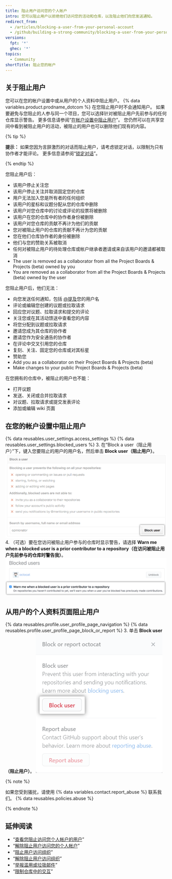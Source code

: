 ```yaml
---
title: 阻止用户访问您的个人帐户
intro: 您可以阻止用户以拒绝他们访问您的活动和仓库，以及阻止他们向您发送通知。
redirect_from:
  - /articles/blocking-a-user-from-your-personal-account
  - /github/building-a-strong-community/blocking-a-user-from-your-personal-account
versions:
  fpt: '*'
  ghec: '*'
topics:
  - Community
shortTitle: 阻止您的帐户
---
```


## 关于阻止用户

您可以在您的帐户设置中或从用户的个人资料中阻止用户。 {% data variables.product.prodname_dotcom %} 在您阻止用户时不会通知用户。 如果要避免与您阻止的人参与同一个项目，您可以选择针对被阻止用户先前参与的任何仓库显示警告。 更多信息请参阅“[在帐户设置中阻止用户](#blocking-a-user-in-your-account-settings)”。 您仍然可以在共享空间中看到被阻止用户的活动，被阻止的用户也可以删除他们现有的内容。

{% tip %}

**提示：** 如果您因为言辞激烈的对话而阻止用户，请考虑锁定对话，以限制为只有协作者才能评论。 更多信息请参阅“[锁定对话](/communities/moderating-comments-and-conversations/locking-conversations)”。

{% endtip %}

您阻止用户后：
- 该用户停止关注您
- 该用户停止关注并取消固定您的仓库
- 用户无法加入您是所有者的任何组织
- 该用户的星标和议题分配从您的仓库中删除
- 该用户对您仓库中的讨论或评论的投票将被删除
- 该用户在您的仓库中的协作者身份被删除
- 该用户对您仓库的贡献不再计为他们的贡献
- 您对被阻止用户的仓库的贡献不再计为您的贡献
- 您在他们仓库协作者的身份被删除
- 他们与您的赞助关系被取消
- 任何对被阻止用户的待处理仓库或帐户继承者邀请或来自该用户的邀请都被取消
- The user is removed as a collaborator from all the Project Boards & Projects (beta) owned by you
- You are removed as a collaborator from all the Project Boards & Projects (beta) owned by the user

您阻止用户后，他们无法：
- 向您发送任何通知，包括 [@提及](/articles/basic-writing-and-formatting-syntax/#mentioning-people-and-teams)您的用户名
- 评论或编辑您创建的议题或拉取请求
- 回应您对议题、拉取请求和提交的评论
- 关注您或在其活动馈送中查看您的内容
- 将您分配到议题或拉取请求
- 邀请您成为其仓库的协作者
- 邀请您作为安全通告的协作者
- 在评论中交叉引用您的仓库
- 复刻、关注、固定您的仓库或对其标星
- 赞助您
- Add you as a collaborator on their Project Boards & Projects (beta)
- Make changes to your public Project Boards & Projects (beta)

在您拥有的仓库中，被阻止的用户也不能：
- 打开议题
- 发送、关闭或合并拉取请求
- 对议题、拉取请求或提交发表评论
- 添加或编辑 wiki 页面

## 在您的帐户设置中阻止用户

{% data reusables.user_settings.access_settings %}
{% data reusables.user_settings.blocked_users %}
3. 在“Block a user（阻止用户）”下，键入您要阻止的用户的用户名，然后单击 **Block user（阻止用户）**。 ![用户名字段和阻止按钮](/assets/images/help/settings/user-settings-block-user.png)
4. （可选）要在您访问被阻止用户参与的仓库时显示警告，请选择 **Warn me when a blocked user is a prior contributor to a repository（在访问被阻止用户先前参与的仓库时警告我）**。 ![关于被阻止用户的警告选项](/assets/images/help/settings/warn-block-user.png)

## 从用户的个人资料页面阻止用户

{% data reusables.profile.user_profile_page_navigation %}
{% data reusables.profile.user_profile_page_block_or_report %}
3. 单击 **Block user（阻止用户）**。 ![包含阻止用户或举报滥用选项的模态框](/assets/images/help/profile/profile-blockuser.png)

{% note %}

如果您受到骚扰，请使用 {% data variables.contact.report_abuse %} 联系我们。 {% data reusables.policies.abuse %}

{% endnote %}

## 延伸阅读

- “[查看您阻止访问您个人帐户的用户](/communities/maintaining-your-safety-on-github/viewing-users-youve-blocked-from-your-personal-account)”
- “[解除阻止用户访问您的个人帐户](/communities/maintaining-your-safety-on-github/unblocking-a-user-from-your-personal-account)”
- “[阻止用户访问组织](/communities/maintaining-your-safety-on-github/blocking-a-user-from-your-organization)”
- “[解除阻止用户访问组织](/communities/maintaining-your-safety-on-github/unblocking-a-user-from-your-organization)”
- “[举报滥用或垃圾邮件](/communities/maintaining-your-safety-on-github/reporting-abuse-or-spam)”
- “[限制仓库中的交互](/communities/moderating-comments-and-conversations/limiting-interactions-in-your-repository)”
